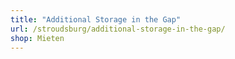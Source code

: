 ```yaml
---
title: "Additional Storage in the Gap"
url: /stroudsburg/additional-storage-in-the-gap/
shop: Mieten
---
```

